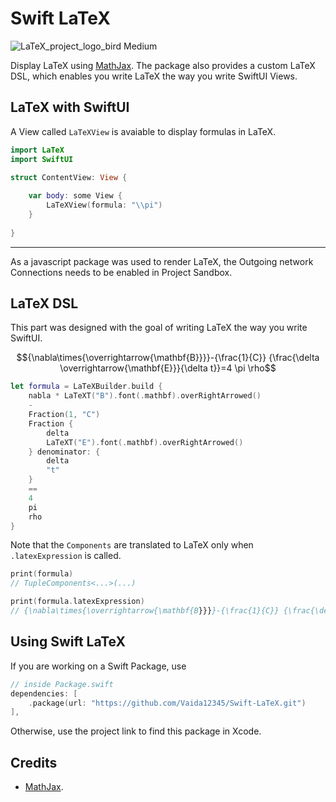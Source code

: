 # Swift LaTeX

![LaTeX_project_logo_bird Medium](https://user-images.githubusercontent.com/91354917/196522108-766c7286-d726-4bca-bbfe-b8ba64774175.png)


Display LaTeX using [MathJax](https://github.com/mathjax/MathJax). The package also provides a custom LaTeX DSL, which enables you write LaTeX the way you write SwiftUI Views.

## LaTeX with SwiftUI

A View called `LaTeXView` is avaiable to display formulas in LaTeX. 

```swift
import LaTeX
import SwiftUI

struct ContentView: View {
    
    var body: some View {
        LaTeXView(formula: "\\pi")
    }
    
}
```
---
As a javascript package was used to render LaTeX, the Outgoing network Connections needs to be enabled in Project Sandbox.

## LaTeX DSL

This part was designed with the goal of writing LaTeX the way you write SwiftUI.

$${\nabla\times{\overrightarrow{\mathbf{B}}}}-{\frac{1}{C}} {\frac{\delta \overrightarrow{\mathbf{E}}}{\delta t}}=4 \pi \rho$$

```swift
let formula = LaTeXBuilder.build {
    nabla * LaTeXT("B").font(.mathbf).overRightArrowed()
    -
    Fraction(1, "C")
    Fraction {
        delta
        LaTeXT("E").font(.mathbf).overRightArrowed()
    } denominator: {
        delta
        "t"
    }
    ==
    4
    pi
    rho
}
```

Note that the `Components` are translated to LaTeX only when `.latexExpression` is called.
```swift
print(formula)
// TupleComponents<...>(...)

print(formula.latexExpression)
// {\nabla\times{\overrightarrow{\mathbf{B}}}}-{\frac{1}{C}} {\frac{\delta \overrightarrow{\mathbf{E}}}{\delta t}}=4 \pi \rho
```


## Using Swift LaTeX

If you are working on a Swift Package, use
```swift
// inside Package.swift
dependencies: [
    .package(url: "https://github.com/Vaida12345/Swift-LaTeX.git")
],
```
Otherwise, use the project link to find this package in Xcode.


## Credits
- [MathJax](https://github.com/mathjax/MathJax).
